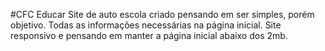 #CFC Educar
Site de auto escola criado pensando em ser simples, porém objetivo. Todas as informações necessárias na página inicial.
Site responsivo e pensando em manter a página inicial abaixo dos 2mb.